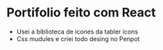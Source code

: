 # Portifolio feito com React

 - Usei a biblioteca de icones da tabler icons
 - Css mudules e criei todo desing no Penpot 
